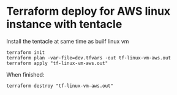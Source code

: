 # Terraform deploy for AWS linux instance with tentacle

Install the tentacle at same time as builf linux vm

```
terraform init
terraform plan -var-file=dev.tfvars -out tf-linux-vm-aws.out
terraform apply "tf-linux-vm-aws.out"
```

When finished:
```
terraform destroy "tf-linux-vm-aws.out"
```
